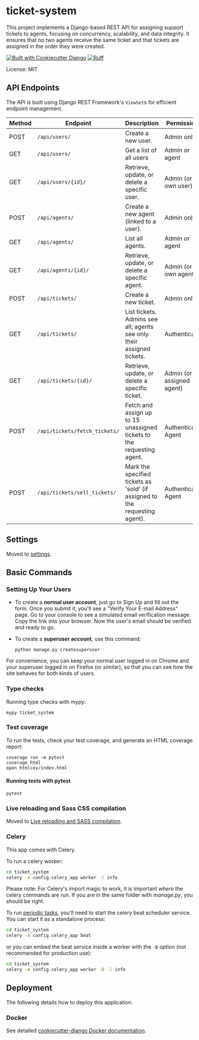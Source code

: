 # ticket-system

This project implements a Django-based REST API for assigning support tickets to agents, focusing on concurrency, scalability, and data integrity. It ensures that no two agents receive the same ticket and that tickets are assigned in the order they were created.

[![Built with Cookiecutter Django](https://img.shields.io/badge/built%20with-Cookiecutter%20Django-ff69b4.svg?logo=cookiecutter)](https://github.com/cookiecutter/cookiecutter-django/)
[![Ruff](https://img.shields.io/endpoint?url=https://raw.githubusercontent.com/astral-sh/ruff/main/assets/badge/v2.json)](https://github.com/astral-sh/ruff)

License: MIT

## API Endpoints

The API is built using Django REST Framework's `ViewSet`s for efficient endpoint management.

| Method | Endpoint                       | Description                                                                          | Permissions          |
| ------ | ------------------------------- | ------------------------------------------------------------------------------------ | -------------------- |
| POST   | `/api/users/`                  | Create a new user.                                                                  | Admin only            |
| GET    | `/api/users/`                 | Get a list of all users                                      | Admin or agent        |
| GET    | `/api/users/{id}/`             | Retrieve, update, or delete a specific user.                                       | Admin (or own user) |
| POST   | `/api/agents/`                 | Create a new agent (linked to a user).                                               | Admin only            |
| GET    | `/api/agents/`                | List all agents.                                                                     | Admin or agent        |
| GET    | `/api/agents/{id}/`            | Retrieve, update, or delete a specific agent.                                       | Admin (or own agent) |
| POST   | `/api/tickets/`                | Create a new ticket.                                                                  | Admin only           |
| GET    | `/api/tickets/`                | List tickets. Admins see all; agents see only their assigned tickets.             | Authenticated        |
| GET    | `/api/tickets/{id}/`            | Retrieve, update, or delete a specific ticket.                                       | Admin (or assigned agent)|
| POST   | `/api/tickets/fetch_tickets/` | Fetch and assign up to 15 unassigned tickets to the requesting agent.               | Authenticated Agent |
| POST   | `/api/tickets/sell_tickets/`  | Mark the specified tickets as 'sold' (if assigned to the requesting agent).         | Authenticated Agent |

## Settings

Moved to [settings](https://cookiecutter-django.readthedocs.io/en/latest/1-getting-started/settings.html).

## Basic Commands

### Setting Up Your Users

- To create a **normal user account**, just go to Sign Up and fill out the form. Once you submit it, you'll see a "Verify Your E-mail Address" page. Go to your console to see a simulated email verification message. Copy the link into your browser. Now the user's email should be verified and ready to go.

- To create a **superuser account**, use this command:

      python manage.py createsuperuser

For convenience, you can keep your normal user logged in on Chrome and your superuser logged in on Firefox (or similar), so that you can see how the site behaves for both kinds of users.

### Type checks

Running type checks with mypy:

    mypy ticket_system

### Test coverage

To run the tests, check your test coverage, and generate an HTML coverage report:

    coverage run -m pytest
    coverage html
    open htmlcov/index.html

#### Running tests with pytest

    pytest

### Live reloading and Sass CSS compilation

Moved to [Live reloading and SASS compilation](https://cookiecutter-django.readthedocs.io/en/latest/2-local-development/developing-locally.html#using-webpack-or-gulp).

### Celery

This app comes with Celery.

To run a celery worker:

```bash
cd ticket_system
celery -A config.celery_app worker -l info
```

Please note: For Celery's import magic to work, it is important _where_ the celery commands are run. If you are in the same folder with _manage.py_, you should be right.

To run [periodic tasks](https://docs.celeryq.dev/en/stable/userguide/periodic-tasks.html), you'll need to start the celery beat scheduler service. You can start it as a standalone process:

```bash
cd ticket_system
celery -A config.celery_app beat
```

or you can embed the beat service inside a worker with the `-B` option (not recommended for production use):

```bash
cd ticket_system
celery -A config.celery_app worker -B -l info
```

## Deployment

The following details how to deploy this application.

### Docker

See detailed [cookiecutter-django Docker documentation](https://cookiecutter-django.readthedocs.io/en/latest/3-deployment/deployment-with-docker.html).
